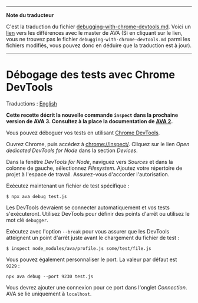 ___
**Note du traducteur**

C'est la traduction du fichier [debugging-with-chrome-devtools.md](https://github.com/avajs/ava/blob/main/docs/recipes/debugging-with-chrome-devtools.md). Voici un [lien](https://github.com/avajs/ava/compare/4953457277a355e231beaa11431eb58a209ae7fc...main#diff-7621c4f96f622506986f9cf7a125d6a1) vers les différences avec le master de AVA (Si en cliquant sur le lien, vous ne trouvez pas le fichier `debugging-with-chrome-devtools.md` parmi les fichiers modifiés, vous pouvez donc en déduire que la traduction est à jour).
___
# Débogage des tests avec Chrome DevTools

Traductions : [English](https://github.com/avajs/ava/raw/main/docs/recipes/debugging-with-chrome-devtools.md)

**Cette recette décrit la nouvelle commande `inspect` dans la prochaine version de AVA 3. Consultez à la place la documentation de [AVA 2](https://github.com/avajs/ava-docs/blob/75f6a363f28f1ed4b7c84d50838c9ba036ef6b9e/fr_FR/docs/recipes/debugging-with-chrome-devtools.md).**

Vous pouvez déboguer vos tests en utilisant [Chrome DevTools](https://developers.google.com/web/tools/chrome-devtools).

Ouvrez Chrome, puis accédez à <chrome://inspect/>. Cliquez sur le lien *Open dedicated DevTools for Node* dans la section *Devices*.

Dans la fenêtre *DevTools for Node*, naviguez vers *Sources* et dans la colonne de gauche, sélectionnez *Filesystem*. Ajoutez votre répertoire de projet à l'espace de travail. Assurez-vous d'accorder l'autorisation.

Exécutez maintenant un fichier de test spécifique :

```console
$ npx ava debug test.js
```

Les DevTools devraient se connecter automatiquement et vos tests s'exécuteront. Utilisez DevTools pour définir des points d'arrêt ou utilisez le mot clé `debugger`.

Exécutez avec l'option `--break` pour vous assurer que les DevTools atteignent un point d'arrêt juste avant le chargement du fichier de test :

```console
$ inspect node_modules/ava/profile.js some/test/file.js
```

Vous pouvez également personnaliser le port. La valeur par défaut est `9229` :

```console
npx ava debug --port 9230 test.js
```

Vous devrez ajouter une connexion pour ce port dans l'onglet *Connection*. AVA se lie uniquement à `localhost`.